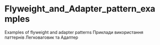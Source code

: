 # Flyweight_and_Adapter_pattern_examples
Examples of flyweight and adapter patterns
Приклади використання паттернів Легковаговик та Адаптер
